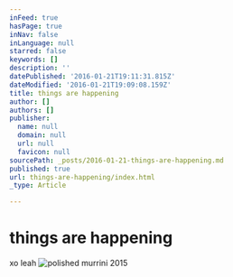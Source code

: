 ```yaml
---
inFeed: true
hasPage: true
inNav: false
inLanguage: null
starred: false
keywords: []
description: ''
datePublished: '2016-01-21T19:11:31.815Z'
dateModified: '2016-01-21T19:09:08.159Z'
title: things are happening
author: []
authors: []
publisher:
  name: null
  domain: null
  url: null
  favicon: null
sourcePath: _posts/2016-01-21-things-are-happening.md
published: true
url: things-are-happening/index.html
_type: Article

---
```

# things are happening

xo leah
![polished murrini 2015](https://s3-us-west-2.amazonaws.com/the-grid-img/p/98e29ad3026354c9fc45164a7976c398061f0d80.jpg)